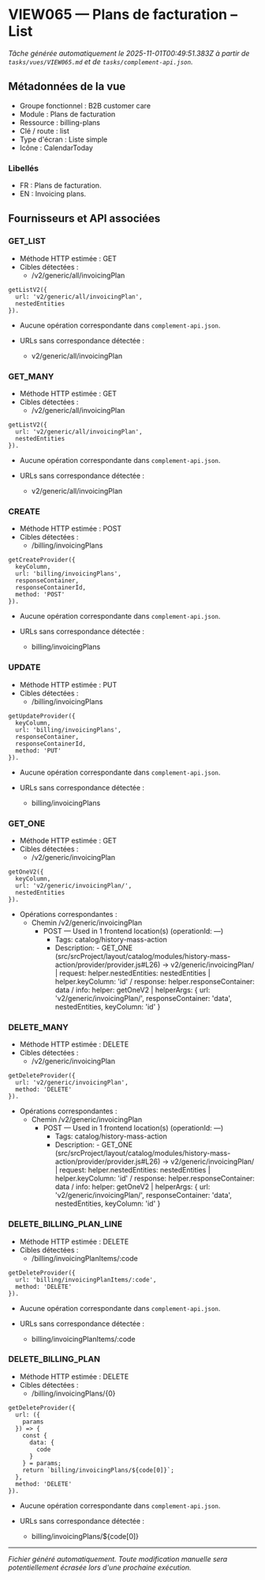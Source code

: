 # VIEW065 — Plans de facturation – List

_Tâche générée automatiquement le 2025-11-01T00:49:51.383Z à partir de `tasks/vues/VIEW065.md` et de `tasks/complement-api.json`._

## Métadonnées de la vue

- Groupe fonctionnel : B2B customer care
- Module : Plans de facturation
- Ressource : billing-plans
- Clé / route : list
- Type d'écran : Liste simple
- Icône : CalendarToday

### Libellés
- FR : Plans de facturation.
- EN : Invoicing plans.

## Fournisseurs et API associées

### GET_LIST

- Méthode HTTP estimée : GET
- Cibles détectées :
  - /v2/generic/all/invoicingPlan

```text
getListV2({
  url: 'v2/generic/all/invoicingPlan',
  nestedEntities
}).
```

- Aucune opération correspondante dans `complement-api.json`.

- URLs sans correspondance détectée :
  - v2/generic/all/invoicingPlan

### GET_MANY

- Méthode HTTP estimée : GET
- Cibles détectées :
  - /v2/generic/all/invoicingPlan

```text
getListV2({
  url: 'v2/generic/all/invoicingPlan',
  nestedEntities
}).
```

- Aucune opération correspondante dans `complement-api.json`.

- URLs sans correspondance détectée :
  - v2/generic/all/invoicingPlan

### CREATE

- Méthode HTTP estimée : POST
- Cibles détectées :
  - /billing/invoicingPlans

```text
getCreateProvider({
  keyColumn,
  url: 'billing/invoicingPlans',
  responseContainer,
  responseContainerId,
  method: 'POST'
}).
```

- Aucune opération correspondante dans `complement-api.json`.

- URLs sans correspondance détectée :
  - billing/invoicingPlans

### UPDATE

- Méthode HTTP estimée : PUT
- Cibles détectées :
  - /billing/invoicingPlans

```text
getUpdateProvider({
  keyColumn,
  url: 'billing/invoicingPlans',
  responseContainer,
  responseContainerId,
  method: 'PUT'
}).
```

- Aucune opération correspondante dans `complement-api.json`.

- URLs sans correspondance détectée :
  - billing/invoicingPlans

### GET_ONE

- Méthode HTTP estimée : GET
- Cibles détectées :
  - /v2/generic/invoicingPlan

```text
getOneV2({
  keyColumn,
  url: 'v2/generic/invoicingPlan/',
  nestedEntities
}).
```

- Opérations correspondantes :
  - Chemin /v2/generic/invoicingPlan
    - POST — Used in 1 frontend location(s) (operationId: —)
      - Tags: catalog/history-mass-action
      - Description: - GET_ONE (src/srcProject/layout/catalog/modules/history-mass-action/provider/provider.js#L26) -> v2/generic/invoicingPlan/ | request: helper.nestedEntities: nestedEntities | helper.keyColumn: 'id' / response: helper.responseContainer: data / info: helper: getOneV2 | helperArgs: { url: 'v2/generic/invoicingPlan/', responseContainer: 'data', nestedEntities, keyColumn: 'id' }

### DELETE_MANY

- Méthode HTTP estimée : DELETE
- Cibles détectées :
  - /v2/generic/invoicingPlan

```text
getDeleteProvider({
  url: 'v2/generic/invoicingPlan',
  method: 'DELETE'
}).
```

- Opérations correspondantes :
  - Chemin /v2/generic/invoicingPlan
    - POST — Used in 1 frontend location(s) (operationId: —)
      - Tags: catalog/history-mass-action
      - Description: - GET_ONE (src/srcProject/layout/catalog/modules/history-mass-action/provider/provider.js#L26) -> v2/generic/invoicingPlan/ | request: helper.nestedEntities: nestedEntities | helper.keyColumn: 'id' / response: helper.responseContainer: data / info: helper: getOneV2 | helperArgs: { url: 'v2/generic/invoicingPlan/', responseContainer: 'data', nestedEntities, keyColumn: 'id' }

### DELETE_BILLING_PLAN_LINE

- Méthode HTTP estimée : DELETE
- Cibles détectées :
  - /billing/invoicingPlanItems/:code

```text
getDeleteProvider({
  url: 'billing/invoicingPlanItems/:code',
  method: 'DELETE'
}).
```

- Aucune opération correspondante dans `complement-api.json`.

- URLs sans correspondance détectée :
  - billing/invoicingPlanItems/:code

### DELETE_BILLING_PLAN

- Méthode HTTP estimée : DELETE
- Cibles détectées :
  - /billing/invoicingPlans/{0}

```text
getDeleteProvider({
  url: ({
    params
  }) => {
    const {
      data: {
        code
      }
    } = params;
    return `billing/invoicingPlans/${code[0]}`;
  },
  method: 'DELETE'
}).
```

- Aucune opération correspondante dans `complement-api.json`.

- URLs sans correspondance détectée :
  - billing/invoicingPlans/${code[0]}

---

_Fichier généré automatiquement. Toute modification manuelle sera potentiellement écrasée lors d'une prochaine exécution._
